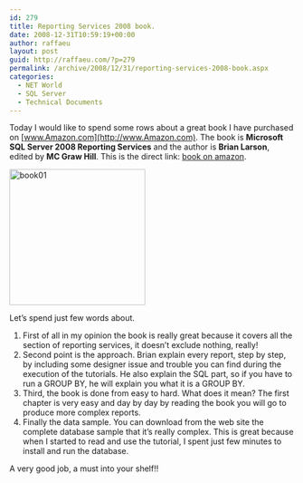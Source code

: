 ```yaml
---
id: 279
title: Reporting Services 2008 book.
date: 2008-12-31T10:59:19+00:00
author: raffaeu
layout: post
guid: http://raffaeu.com/?p=279
permalink: /archive/2008/12/31/reporting-services-2008-book.aspx
categories:
  - NET World
  - SQL Server
  - Technical Documents
---
```

Today I would like to spend some rows about a great book I have purchased on [www.Amazon.com](http://www.Amazon.com). The book is **Microsoft SQL Server 2008 Reporting Services** and the author is **Brian Larson**, edited by **MC Graw Hill**. This is the direct link: [book on amazon](http://www.amazon.com/Microsoft%C2%AE-Server-Reporting-Services-Microsoft/dp/0071548084/ref=sr_1_3?ie=UTF8&s=books&qid=1230735334&sr=1-3).

 <img style="border-right: 0px; border-top: 0px; border-left: 0px; border-bottom: 0px" height="240" alt="book01" src="http://blog.raffaeu.com/images/blog_raffaeu_com/WindowsLiveWriter/ReportingServices2008book_9AAA/book01.jpg" width="240" border="0" />

Let&#8217;s spend just few words about.

  1. First of all in my opinion the book is really great because it covers all the section of reporting services, it doesn&#8217;t exclude nothing, really!
  2. Second point is the approach. Brian explain every report, step by step, by including some designer issue and trouble you can find during the execution of the tutorials. He also explain the SQL part, so if you have to run a GROUP BY, he will explain you what it is a GROUP BY.
  3. Third, the book is done from easy to hard. What does it mean? The first chapter is very easy and day by day by reading the book you will go to produce more complex reports.
  4. Finally the data sample. You can download from the web site the complete database sample that it&#8217;s really complex. This is great because when I started to read and use the tutorial, I spent just few minutes to install and run the database.

A very good job, a must into your shelf!!